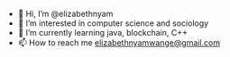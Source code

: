 - 👋 Hi, I’m @elizabethnyam
- 👀 I’m interested in computer science and sociology
- 🌱 I’m currently learning java, blockchain, C++ 
- 📫 How to reach me elizabethnyamwange@gmail.com

<!---
elizabethnyam/elizabethnyam is a ✨ special ✨ repository because its `README.md` (this file) appears on your GitHub profile.
You can click the Preview link to take a look at your changes.
--->
